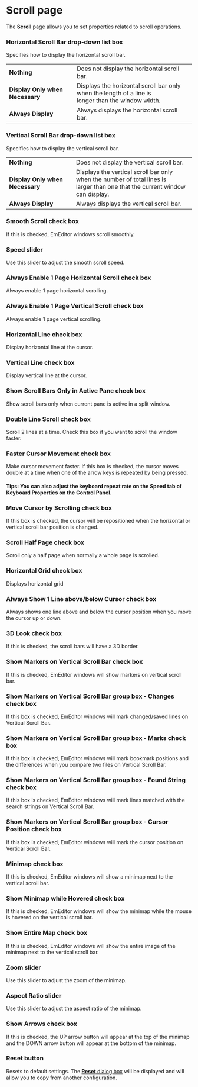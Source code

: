 # Scroll page

The **Scroll** page allows you to set properties related to scroll
operations.

### Horizontal Scroll Bar drop-down list box

Specifies how to display the horizontal scroll bar.

|     |     |
| --- | --- |
| **Nothing** | Does not display the horizontal scroll bar. |
| **Display Only when Necessary** | Displays the horizontal scroll bar only when the length of a line is <br> longer than the window width. |
| **Always Display** | Always displays the horizontal scroll bar. |

### Vertical Scroll Bar drop-down list box

Specifies how to display the vertical scroll bar.

|     |     |
| --- | --- |
| **Nothing** | Does not display the vertical scroll bar. |
| **Display Only when Necessary** | Displays the vertical scroll bar only when the number of total lines is <br> larger than one that the current window can display. |
| **Always Display** | Always displays the vertical scroll bar. |

### Smooth Scroll check box

If this is checked, EmEditor windows scroll smoothly.

### Speed slider

Use this slider to adjust the smooth scroll speed.

### Always Enable 1 Page Horizontal Scroll check box

Always enable 1 page horizontal scrolling.

### Always Enable 1 Page Vertical Scroll check box

Always enable 1 page vertical scrolling.

### Horizontal Line check box

Display horizontal line at the cursor.

### Vertical Line check box

Display vertical line at the cursor.

### Show Scroll Bars Only in Active Pane check box

Show scroll bars only when current pane is active in a split window.

### Double Line Scroll check box

Scroll 2 lines at a time. Check this box if you want to scroll the window faster.

### Faster Cursor Movement check box

Make cursor movement faster. If this box is checked, the cursor moves double at a time when one
of the arrow keys is repeated by being pressed.

#### **Tips:** You can also adjust the keyboard repeat rate on the **Speed** tab of **Keyboard** Properties on the **Control Panel**.

### Move Cursor by Scrolling check box

If this box is checked, the cursor will be repositioned when the horizontal or
vertical scroll bar position is changed.

### Scroll Half Page check box

Scroll only a half page when normally a whole page is scrolled.

### Horizontal Grid check box

Displays horizontal grid

### Always Show 1 Line above/below Cursor check box

Always shows one line above and below the cursor position when you move the cursor up or down.

### 3D Look check box

If this is checked, the scroll bars will have a 3D border.

### Show Markers on Vertical Scroll Bar check box

If this is checked, EmEditor windows will show markers on
vertical scroll bar.

### Show Markers on Vertical Scroll Bar group box - Changes check box

If this box is checked, EmEditor windows will mark changed/saved
lines on Vertical Scroll Bar.

### Show Markers on Vertical Scroll Bar group box - Marks check box

If this box is checked, EmEditor windows will mark bookmark
positions and the differences when you compare two files on Vertical Scroll Bar.

### Show Markers on Vertical Scroll Bar group box - Found String check box

If this box is checked, EmEditor windows will mark lines matched with the search strings on Vertical Scroll Bar.

### Show Markers on Vertical Scroll Bar group box - Cursor Position check box

If this box is checked, EmEditor windows will mark the cursor
position on Vertical Scroll Bar.

### Minimap check box

If this is checked, EmEditor windows will show a minimap next to the vertical scroll bar.

### Show Minimap while Hovered check box

If this is checked, EmEditor windows will show the minimap while the mouse is hovered on the vertical scroll bar.

### Show Entire Map check box

If this is checked, EmEditor windows will show the entire image of the minimap next to the vertical scroll bar.

### Zoom slider

Use this slider to adjust the zoom of the minimap.

### Aspect Ratio slider

Use this slider to adjust the aspect ratio of the minimap.

### Show Arrows check box

If this is checked, the UP arrow button will appear at the top of the minimap and the DOWN arrow button will appear at the bottom of the minimap.

### Reset button

Resets to default settings. The
[**Reset** dialog box](../reset/index) will be displayed
and will allow you to copy from another configuration.


